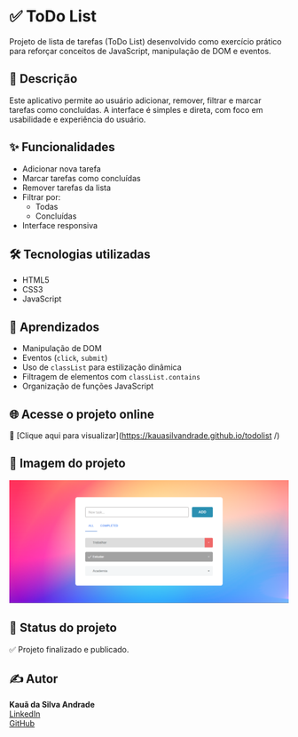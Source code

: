 # ✅ ToDo List

Projeto de lista de tarefas (ToDo List) desenvolvido como exercício prático para reforçar conceitos de JavaScript, manipulação de DOM e eventos.

## 🧠 Descrição

Este aplicativo permite ao usuário adicionar, remover, filtrar e marcar tarefas como concluídas. A interface é simples e direta, com foco em usabilidade e experiência do usuário.

## ✨ Funcionalidades

- Adicionar nova tarefa
- Marcar tarefas como concluídas
- Remover tarefas da lista
- Filtrar por:
  - Todas
  - Concluídas
- Interface responsiva

## 🛠 Tecnologias utilizadas

- HTML5
- CSS3
- JavaScript

## 🎯 Aprendizados

- Manipulação de DOM
- Eventos (`click`, `submit`)
- Uso de `classList` para estilização dinâmica
- Filtragem de elementos com `classList.contains`
- Organização de funções JavaScript

## 🌐 Acesse o projeto online

🔗 [Clique aqui para visualizar](https://kauasilvandrade.github.io/todolist /)

## 📸 Imagem do projeto

<img src="screenshot.png">

## 📌 Status do projeto

✅ Projeto finalizado e publicado.

## ✍️ Autor

**Kauã da Silva Andrade**  
[LinkedIn](https://www.linkedin.com/in/kauã-andrade-6440a9225)  
[GitHub](https://github.com/kauasilvandrade)